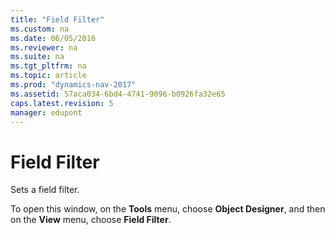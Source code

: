 ```yaml
---
title: "Field Filter"
ms.custom: na
ms.date: 06/05/2016
ms.reviewer: na
ms.suite: na
ms.tgt_pltfrm: na
ms.topic: article
ms.prod: "dynamics-nav-2017"
ms.assetid: 57aca034-6bd4-4741-9096-b0926fa32e65
caps.latest.revision: 5
manager: edupont
---
```

# Field Filter
Sets a field filter.  

 To open this window, on the **Tools** menu, choose **Object Designer**, and then on the **View** menu, choose **Field Filter**.  


